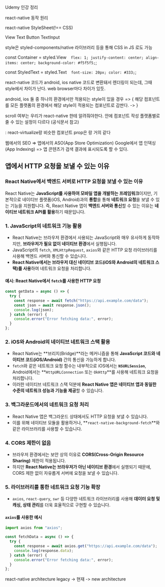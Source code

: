Udemy 인강 정리

react-native 동작 원리

react-native StyleSheet(!== CSS)

View
Text
Button
TextInput

style은 styled-components/native 라이브러리 등을 통해 CSS in JS 로도 가능

const Container = styled.View`  flex: 1;
  justify-content: center;
  align-items: center;
  background-color: #f5f5f5;`;

const StyledText = styled.Text`  font-size: 20px;
  color: #333;`;

react-native 코드가 android, ios native 코드로 변환돼서 렌더링이 되는데, 그때 style에서 차이가 난다. web browser마다 차이가 있듯.

android, ios 둘 중 하나의 환경에서만 적용되는 style이 있을 경우 => {
해당 컴포넌트를 모든 플랫폼의 환경에서 해당 style이 적용되는 컴포넌트로 감싼다.
<Text /> -> <View><Text /></View>
}

scroll 여부는 우리가 react-native 한테 알려줘야한다.
<ScrollView>안에 컴포넌트 작성</ScrollView>
플랫폼별로 줄 수 있는 설정이 다르다 (공식문서 참고)

<FlatList>: react-virtualize랑 비슷한 컴포넌트 prop은 <ScrollView>랑 거의 같다

<Pressable>

웹에서의 SEO => 앱에서의 ASO(App Store Optimization)
Google에서 앱 인덱싱(App Indexing) => 앱 콘텐츠가 검색 결과에 표시되도록 할 수 있다.

## 앱에서 HTTP 요청을 보낼 수 있는 이유

### React Native에서 백엔드 서버로 HTTP 요청을 보낼 수 있는 이유

React Native는 **JavaScript를 사용하여 모바일 앱을 개발하는 프레임워크**이지만, 기본적으로 네이티브 플랫폼(iOS, Android)과의 **통합**을 통해 **네트워크 요청**을 보낼 수 있는 기능을 지원합니다. 즉, React Native 앱이 **백엔드 서버와 통신**할 수 있는 이유는 **네이티브 네트워크 API를 활용**하기 때문입니다.

### 1. **JavaScript의 네트워크 기능 활용**

- React Native는 브라우저 환경에서 사용되는 JavaScript와 매우 유사하게 동작하지만, **브라우저가 필요 없이 네이티브 환경**에서 실행됩니다.
- JavaScript의 `fetch`, `XMLHttpRequest`, `axios`와 같은 HTTP 요청 라이브러리를 사용해 백엔드 서버와 통신할 수 있습니다.
- **React Native에서는 브라우저 대신 네이티브 코드(iOS와 Android의 네트워크 스택)를 사용**하여 네트워크 요청을 처리합니다.

#### 예시: React Native에서 `fetch`를 사용한 HTTP 요청

```typescript
const getData = async () => {
  try {
    const response = await fetch("https://api.example.com/data");
    const json = await response.json();
    console.log(json);
  } catch (error) {
    console.error("Error fetching data:", error);
  }
};
```

### 2. **iOS와 Android의 네이티브 네트워크 스택 활용**

- React Native는 **브리지(Bridge)**라는 메커니즘을 통해 **JavaScript 코드와 네이티브 코드(iOS/Android)** 간의 통신을 가능하게 합니다.
- `fetch`와 같은 네트워크 요청 함수는 내부적으로 iOS에서는 **`NSURLSession`**, Android에서는 **`HttpURLConnection` 또는 `OkHttp`**를 사용해 네트워크 요청을 처리합니다.
- 이러한 네이티브 네트워크 스택 덕분에 **React Native 앱은 네이티브 앱과 동일한 수준의 네트워크 성능과 기능을 제공**할 수 있습니다.

### 3. **백그라운드에서의 네트워크 요청 처리**

- React Native 앱은 백그라운드 상태에서도 HTTP 요청을 보낼 수 있습니다.
- 이를 위해 네이티브 모듈을 활용하거나, **`react-native-background-fetch`**와 같은 라이브러리를 사용할 수 있습니다.

### 4. **CORS 제한이 없음**

- 브라우저 환경에서는 보안 상의 이유로 **CORS(Cross-Origin Resource Sharing)** 제한이 적용됩니다.
- 하지만 **React Native는 브라우저가 아닌 네이티브 환경**에서 실행되기 때문에, CORS 제한 없이 자유롭게 서버에 요청을 보낼 수 있습니다.

### 5. **라이브러리를 통한 네트워크 요청 기능 확장**

- `axios`, `react-query`, `swr` 등 다양한 네트워크 라이브러리를 사용해 **데이터 요청 및 캐싱, 상태 관리**를 더욱 효율적으로 구현할 수 있습니다.

#### `axios`를 사용한 예시

```typescript
import axios from "axios";

const fetchData = async () => {
  try {
    const response = await axios.get("https://api.example.com/data");
    console.log(response.data);
  } catch (error) {
    console.error("Error fetching data:", error);
  }
};
```

react-native architecture
legacy -> 현재 -> new architecture
